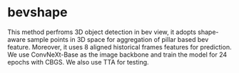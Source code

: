 # bevshape
This method perfroms 3D object detection in bev view, it adopts shape-aware sample points in 3D space for aggregation of pillar based bev feature. Moreover, it uses 8 aligned historical frames features for prediction. We use ConvNeXt-Base as the image backbone and train the model for 24 epochs with CBGS. We also use TTA for testing.
